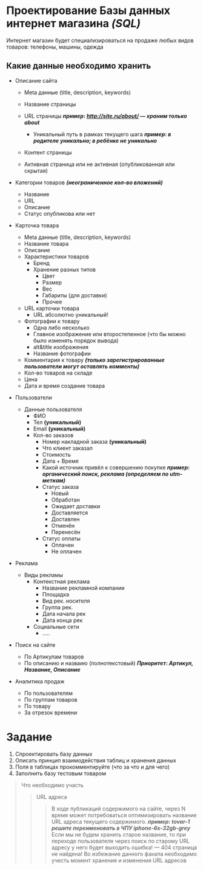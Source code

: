 Проектирование Базы данных интернет магазина ***(SQL)***
=================

Интернет магазин будет специализироваться на продаже любых видов товаров: телефоны, машины, одежда

Какие данные необходимо хранить
-----------------------

* Описание сайта
	* Meta данные (title, description, keywords)
	* Название страницы
	* URL страницы ***пример: http://site.ru/about/  — храним только about***
		* Уникальный путь в рамках текущего шага ***пример: в родителе уникально; в ребёнке не уникально***

	* Контент страницы
	* Активная страница или не активная (опубликованная или скрытая)

* Категории товаров ***(неограниченное кол-во вложений)***
	* Название
	* URL
	* Описание
	* Статус опубликова или нет

* Карточка товара
	* Meta данные (title, description, keywords)
	* Название товара
	* Описание
	* Характеристики товаров
		* Бренд
		* Хранение разных типов
			* Цвет
			* Размер
			* Вес
			* Габариты (для доставки)
			* Прочее
	* URL карточки товара
		* URL абсолютно уникальный! 
	* Фотографии к товару
		* Одна либо несколько
		* Главное изображение или второстепенное (что бы можно было изменять порядок вывода)
		* alt&title изображения
		* Название фотографии
	* Комментария к товару ***(только зарегистрированные пользователи могут оставлять комменты)***
	* Кол-во товаров на складе 
	* Цена
	* Дата и время создание товара

* Пользователи
	* Данные пользователя
		* ФИО
		* Тел **(уникальный)**
		* Email **(уникальный)**
		* Кол-во заказов
			* Номер накладной заказа **(уникальный)**
			* Что клиент заказал
			* Стоимость
			* Дата + Время
			* Какой источник привёл к совершению покупке ***пример: органический поиск, реклама (определяем по utm-меткам)***
			* Статус заказа 
				* Новый
				* Обработан
				* Ожидает доставки
				* Доставляется
				* Доставлен
				* Отменён
				* Перенесён
			* Статус оплаты
				* Оплачен 
				* Не оплачен

* Реклама
	* Виды рекламы
		* Контекстная реклама
			* Название рекламной компании
			* Площадка 
			* Вид рек. носителя
			* Группа рек. 
			* Дата начала рек
			* Дата конца рек
		* Социальные сети
			* .....

* Поиск на сайте
	* По Артикулам товаров
	* По описанию и назваию (полнотекстовый) ***Приоритет: Артикул, Название, Описание***

* Аналитика продаж
	* По пользователям
	* По группам товаров
	* По товару
	* За отрезок времени


Задание
========
1. Спроектировать базу данных
2. Описать принцип взаимодействия таблиц и хранения данных
3. Поля в таблицах прокомментируйте (что за что и для чего)
4. Заполнить базу тестовым товаром


> Что необходимо участь
> > URL адреса
> > > В ходе публикаций содержимого на сайте, через N время может потребоваться оптимизировать название URL адреса текущего содержимого. ***пример: tovar-1 решите переименовать в ЧПУ iphone-6s-32gb-grey*** Если мы не будем хранить старое название, то при переходе пользователя через поиск по старому URL адресу у него будет выходить ошибка! — 404 страница не найдена! Во избежание данного факапа необходимо учесть момент хранения и изменения URL адресов






